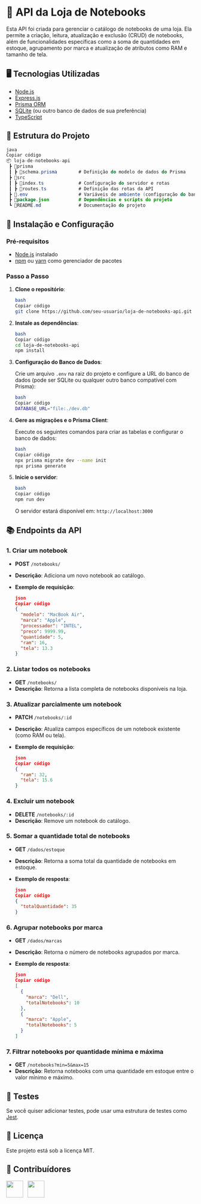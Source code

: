 # 🛒 API da Loja de Notebooks

Esta API foi criada para gerenciar o catálogo de notebooks de uma loja. Ela permite a criação, leitura, atualização e exclusão (CRUD) de notebooks, além de funcionalidades específicas como a soma de quantidades em estoque, agrupamento por marca e atualização de atributos como RAM e tamanho de tela.

## 🖥️ Tecnologias Utilizadas

- [Node.js](https://nodejs.org/)
- [Express.js](https://expressjs.com/)
- [Prisma ORM](https://www.prisma.io/)
- [SQLite](https://www.sqlite.org/) (ou outro banco de dados de sua preferência)
- [TypeScript](https://www.typescriptlang.org/)

## 📁 Estrutura do Projeto

```java
java
Copiar código
📦 loja-de-notebooks-api
 ┣ 📂prisma
 ┃ ┣ 📜schema.prisma        # Definição do modelo de dados do Prisma
 ┣ 📂src
 ┃ ┣ 📜index.ts             # Configuração do servidor e rotas
 ┃ ┣ 📜routes.ts            # Definição das rotas da API
 ┣ 📜.env                   # Variáveis de ambiente (configuração do banco de dados)
 ┣ 📜package.json           # Dependências e scripts do projeto
 ┗ 📜README.md              # Documentação do projeto

```

## 🚀 Instalação e Configuração

### Pré-requisitos

- [Node.js](https://nodejs.org/) instalado
- [npm](https://www.npmjs.com/) ou [yarn](https://yarnpkg.com/) como gerenciador de pacotes

### Passo a Passo

1. **Clone o repositório**:
    
    ```bash
    bash
    Copiar código
    git clone https://github.com/seu-usuario/loja-de-notebooks-api.git
    
    ```
    
2. **Instale as dependências**:
    
    ```bash
    bash
    Copiar código
    cd loja-de-notebooks-api
    npm install
    
    ```
    
3. **Configuração do Banco de Dados**:
    
    Crie um arquivo `.env` na raiz do projeto e configure a URL do banco de dados (pode ser SQLite ou qualquer outro banco compatível com Prisma):
    
    ```bash
    bash
    Copiar código
    DATABASE_URL="file:./dev.db"
    
    ```
    
4. **Gere as migrações e o Prisma Client**:
    
    Execute os seguintes comandos para criar as tabelas e configurar o banco de dados:
    
    ```bash
    bash
    Copiar código
    npx prisma migrate dev --name init
    npx prisma generate
    
    ```
    
5. **Inicie o servidor**:
    
    ```bash
    bash
    Copiar código
    npm run dev
    
    ```
    
    O servidor estará disponível em: `http://localhost:3000`
    

## 📚 Endpoints da API

### 1. **Criar um notebook**

- **POST** `/notebooks/`
- **Descrição**: Adiciona um novo notebook ao catálogo.
- **Exemplo de requisição**:
    
    ```json
    json
    Copiar código
    {
      "modelo": "MacBook Air",
      "marca": "Apple",
      "processador": "INTEL",
      "preco": 9999.99,
      "quantidade": 5,
      "ram": 16,
      "tela": 13.3
    }
    
    ```
    

### 2. **Listar todos os notebooks**

- **GET** `/notebooks/`
- **Descrição**: Retorna a lista completa de notebooks disponíveis na loja.

### 3. **Atualizar parcialmente um notebook**

- **PATCH** `/notebooks/:id`
- **Descrição**: Atualiza campos específicos de um notebook existente (como RAM ou tela).
- **Exemplo de requisição**:
    
    ```json
    json
    Copiar código
    {
      "ram": 32,
      "tela": 15.6
    }
    
    ```
    

### 4. **Excluir um notebook**

- **DELETE** `/notebooks/:id`
- **Descrição**: Remove um notebook do catálogo.

### 5. **Somar a quantidade total de notebooks**

- **GET** `/dados/estoque`
- **Descrição**: Retorna a soma total da quantidade de notebooks em estoque.
- **Exemplo de resposta**:
    
    ```json
    json
    Copiar código
    {
      "totalQuantidade": 35
    }
    
    ```
    

### 6. **Agrupar notebooks por marca**

- **GET** `/dados/marcas`
- **Descrição**: Retorna o número de notebooks agrupados por marca.
- **Exemplo de resposta**:
    
    ```json
    json
    Copiar código
    [
      {
        "marca": "Dell",
        "totalNotebooks": 10
      },
      {
        "marca": "Apple",
        "totalNotebooks": 5
      }
    ]
    
    ```
    

### 7. **Filtrar notebooks por quantidade mínima e máxima**

- **GET** `/notebooks?min=5&max=15`
- **Descrição**: Retorna notebooks com uma quantidade em estoque entre o valor mínimo e máximo.

## 🧪 Testes

Se você quiser adicionar testes, pode usar uma estrutura de testes como [Jest](https://jestjs.io/).

## 📄 Licença

Este projeto está sob a licença MIT.

## 🤝 Contribuídores

<a href="https://github.com/omiguelgoulart"><img src="https://github.com/omiguelgoulart.png" width="45" height="45"></a> &nbsp;
<a href="https://github.com/JoaoAANgr"><img src="https://github.com/JoaoAANgr.png" width="45" height="45"></a> &nbsp;